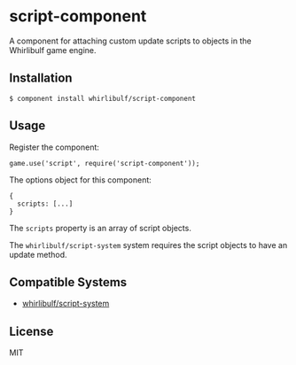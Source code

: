 
# script-component

A component for attaching custom update scripts to objects in the Whirlibulf game engine.


## Installation

    $ component install whirlibulf/script-component


## Usage

Register the component:

    game.use('script', require('script-component'));

The options object for this component:

    {
      scripts: [...]
    }

The `scripts` property is an array of script objects.

The `whirlibulf/script-system` system requires the script objects to have an update method.


## Compatible Systems

* [whirlibulf/script-system](http://github.com/whirlibulf/script-system)

## License

  MIT
